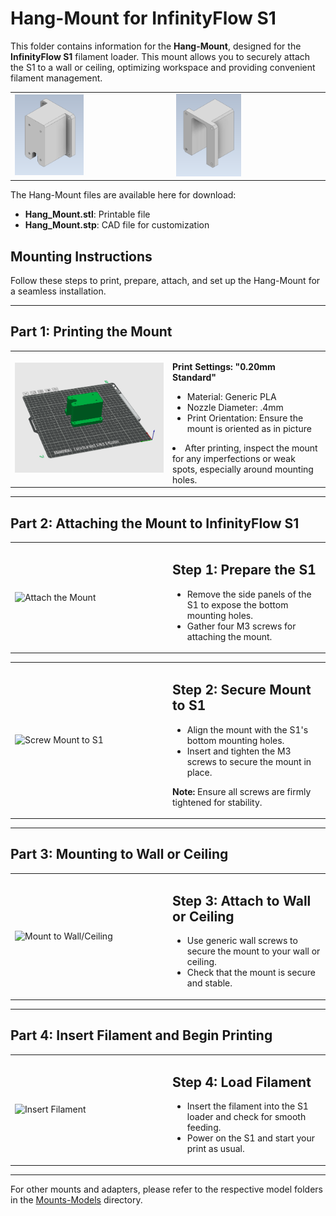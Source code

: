 # Hang-Mount for InfinityFlow S1

This folder contains information for the **Hang-Mount**, designed for the **InfinityFlow S1** filament loader. This mount allows you to securely attach the S1 to a wall or ceiling, optimizing workspace and providing convenient filament management.

<div align="center">
  <table>
    <tr>
      <td>
        <img src="./images/Hang_Mount1.png" alt="Hang-Mount View 1" width="45%">
      </td>
      <td>
        <img src="./images/Hang_Mount2.png" alt="Hang-Mount View 2" width="45%">
      </td>
    </tr>
  </table>
</div>

The Hang-Mount files are available here for download:
- **Hang_Mount.stl**: Printable file
- **Hang_Mount.stp**: CAD file for customization

## Mounting Instructions

Follow these steps to print, prepare, attach, and set up the Hang-Mount for a seamless installation.

---

## Part 1: Printing the Mount

<div align="center">
  <table>
    <tr>
      <td width="50%">
        <img src="./images/print_mount_slicer.png" alt="Print the Mount" width="100%">
      </td>
      <td width="50%">
        <p><strong>Print Settings: "0.20mm Standard"</strong></p>
        <ul>
          <li>Material: Generic PLA</li>
          <li>Nozzle Diameter: .4mm</li>
          <li>Print Orientation: Ensure the mount is oriented as in picture</li>
        </ul>
        <li>After printing, inspect the mount for any imperfections or weak spots, especially around mounting holes.</li>
      </td>
    </tr>
  </table>
</div>

---

## Part 2: Attaching the Mount to InfinityFlow S1

<div align="center">
  <table>
    <tr>
      <td width="50%">
        <img src="./images/attach_mount.gif" alt="Attach the Mount" width="100%">
      </td>
      <td width="50%">
        <p><h2>Step 1: Prepare the S1</h2></p>
        <ul>
          <li>Remove the side panels of the S1 to expose the bottom mounting holes.</li>
          <li>Gather four M3 screws for attaching the mount.</li>
        </ul>
      </td>
    </tr>
  </table>
</div>

<div align="center">
  <table>
    <tr>
      <td width="50%">
        <img src="./images/attach_screws.gif" alt="Screw Mount to S1" width="100%">
      </td>
      <td width="50%">
        <p><h2>Step 2: Secure Mount to S1</h2></p>
        <ul>
          <li>Align the mount with the S1's bottom mounting holes.</li>
          <li>Insert and tighten the M3 screws to secure the mount in place.</li>
        </ul>
        <p><strong>Note:</strong> Ensure all screws are firmly tightened for stability.</p>
      </td>
    </tr>
  </table>
</div>

---

## Part 3: Mounting to Wall or Ceiling

<div align="center">
  <table>
    <tr>
      <td width="50%">
        <img src="./images/mount_wall.gif" alt="Mount to Wall/Ceiling" width="100%">
      </td>
      <td width="50%">
        <p><h2>Step 3: Attach to Wall or Ceiling</h2></p>
        <ul>
          <li>Use generic wall screws to secure the mount to your wall or ceiling.</li>
          <li>Check that the mount is secure and stable.</li>
        </ul>
      </td>
    </tr>
  </table>
</div>

---

## Part 4: Insert Filament and Begin Printing

<div align="center">
  <table>
    <tr>
      <td width="50%">
        <img src="./images/insert_filament.gif" alt="Insert Filament" width="100%">
      </td>
      <td width="50%">
        <p><h2>Step 4: Load Filament</h2></p>
        <ul>
          <li>Insert the filament into the S1 loader and check for smooth feeding.</li>
          <li>Power on the S1 and start your print as usual.</li>
        </ul>
      </td>
    </tr>
  </table>
</div>

---

For other mounts and adapters, please refer to the respective model folders in the [Mounts-Models](../../) directory.
